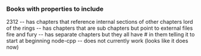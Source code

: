 ### Books with properties to include
2312 -- has chapters that reference internal sections of other chapters
lord of the rings -- has chapters that are sub chapters but point to external files
fire and fury -- has separate chapters but they all have # in them telling it to start at beginning
node-cpp -- does not currently work (looks like it does now)